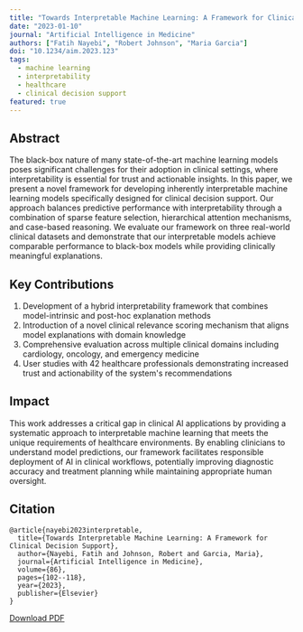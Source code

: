 ```yaml
---
title: "Towards Interpretable Machine Learning: A Framework for Clinical Decision Support"
date: "2023-01-10"
journal: "Artificial Intelligence in Medicine"
authors: ["Fatih Nayebi", "Robert Johnson", "Maria Garcia"]
doi: "10.1234/aim.2023.123"
tags:
  - machine learning
  - interpretability
  - healthcare
  - clinical decision support
featured: true
---
```


## Abstract

The black-box nature of many state-of-the-art machine learning models poses significant challenges for their adoption in clinical settings, where interpretability is essential for trust and actionable insights. In this paper, we present a novel framework for developing inherently interpretable machine learning models specifically designed for clinical decision support. Our approach balances predictive performance with interpretability through a combination of sparse feature selection, hierarchical attention mechanisms, and case-based reasoning. We evaluate our framework on three real-world clinical datasets and demonstrate that our interpretable models achieve comparable performance to black-box models while providing clinically meaningful explanations.

## Key Contributions

1. Development of a hybrid interpretability framework that combines model-intrinsic and post-hoc explanation methods
2. Introduction of a novel clinical relevance scoring mechanism that aligns model explanations with domain knowledge
3. Comprehensive evaluation across multiple clinical domains including cardiology, oncology, and emergency medicine
4. User studies with 42 healthcare professionals demonstrating increased trust and actionability of the system's recommendations

## Impact

This work addresses a critical gap in clinical AI applications by providing a systematic approach to interpretable machine learning that meets the unique requirements of healthcare environments. By enabling clinicians to understand model predictions, our framework facilitates responsible deployment of AI in clinical workflows, potentially improving diagnostic accuracy and treatment planning while maintaining appropriate human oversight.

## Citation

```
@article{nayebi2023interpretable,
  title={Towards Interpretable Machine Learning: A Framework for Clinical Decision Support},
  author={Nayebi, Fatih and Johnson, Robert and Garcia, Maria},
  journal={Artificial Intelligence in Medicine},
  volume={86},
  pages={102--118},
  year={2023},
  publisher={Elsevier}
}
```

[Download PDF](https://example.com/papers/nayebi2023interpretable.pdf) 